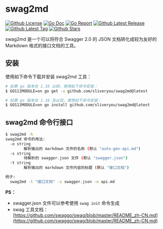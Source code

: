 # swag2md

[![Github License](https://img.shields.io/github/license/sliveryou/swag2md.svg?style=flat)](https://github.com/sliveryou/swag2md/blob/master/LICENSE)
[![Go Doc](https://godoc.org/github.com/sliveryou/swag2md?status.svg)](https://pkg.go.dev/github.com/sliveryou/swag2md)
[![Go Report](https://goreportcard.com/badge/github.com/sliveryou/swag2md)](https://goreportcard.com/report/github.com/sliveryou/swag2md)
[![Github Latest Release](https://img.shields.io/github/release/sliveryou/swag2md.svg?style=flat)](https://github.com/sliveryou/swag2md/releases/latest)
[![Github Latest Tag](https://img.shields.io/github/tag/sliveryou/swag2md.svg?style=flat)](https://github.com/sliveryou/swag2md/tags)
[![Github Stars](https://img.shields.io/github/stars/sliveryou/swag2md.svg?style=flat)](https://github.com/sliveryou/swag2md/stargazers)


swag2md 是一个可以将符合 Swagger 2.0 的 JSON 文档转化成较为友好的 Markdown 格式的接口文档的工具。

## 安装

使用如下命令下载并安装 swag2md 工具：

```bash
# 如果 go 版本在 1.16 以前，使用如下命令安装：
$ GO111MODULE=on go get -u github.com/sliveryou/swag2md@latest

# 如果 go 版本在 1.16 及以后，使用如下命令安装：
$ GO111MODULE=on go install github.com/sliveryou/swag2md@latest
```

## swag2md 命令行接口

```bash
$ swag2md -h
swag2md 命令的用法:
  -o string
        解析输出的 markdown 文件的名称 (默认 "auto-gen-api.md")
  -s string
        待解析的 swagger.json 文件 (默认 "swagger.json")
  -t string
        解析输出的 markdown 文件内容的标题 (默认 "接口文档")

例子:
  swag2md -t "接口文档" -s swagger.json -o api.md
```

**PS：**

- swagger.json 文件可以参考使用 `swag init` 命令生成
- swag 工具文档：[https://github.com/swaggo/swag/blob/master/README_zh-CN.md](https://github.com/swaggo/swag/blob/master/README_zh-CN.md)
